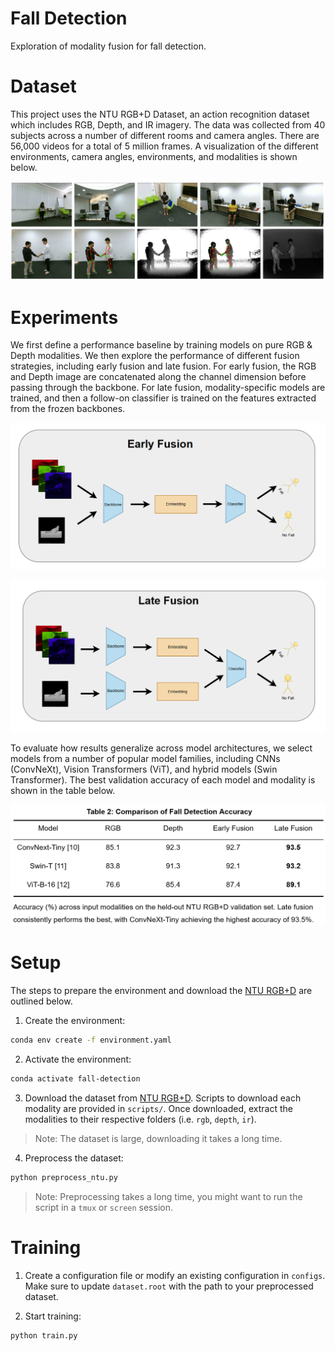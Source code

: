 # Fall Detection

Exploration of modality fusion for fall detection.

# Dataset

This project uses the NTU RGB+D Dataset, an action recognition dataset which includes RGB, Depth, and IR imagery. The data was collected from 40 subjects across a number of different rooms and camera angles. There are 56,000 videos for a total of 5 million frames. A visualization of the different environments, camera angles, environments, and modalities is shown below.

![Dataset Visualization](assets/dataset.png)

# Experiments

We first define a performance baseline by training models on pure RGB & Depth modalities. We then explore the performance of different fusion strategies, including early fusion and late fusion. For early fusion, the RGB and Depth image are concatenated along the channel dimension before passing through the backbone. For late fusion, modality-specific models are trained, and then a follow-on classifier is trained on the features extracted from the frozen backbones.

![Early Fusion](assets/early.png)

![Late Fusion](assets/late.png)

To evaluate how results generalize across model architectures, we select models from a number of popular model families, including CNNs (ConvNeXt), Vision Transformers (ViT), and hybrid models (Swin Transformer). The best validation accuracy of each model and modality is shown in the table below.

![Results](assets/results.png)

# Setup

The steps to prepare the environment and download the [NTU RGB+D](https://rose1.ntu.edu.sg/dataset/actionRecognition/) are outlined below.

1. Create the environment:
```bash
conda env create -f environment.yaml
```

2. Activate the environment:
```bash
conda activate fall-detection
```

3. Download the dataset from [NTU RGB+D](https://rose1.ntu.edu.sg/dataset/actionRecognition/). Scripts to download each modality are provided in `scripts/`. Once downloaded, extract the modalities to their respective folders (i.e. `rgb`, `depth`, `ir`).

> Note: The dataset is large, downloading it takes a long time.

4. Preprocess the dataset:
```bash
python preprocess_ntu.py
```

> Note: Preprocessing takes a long time, you might want to run the script in a `tmux` or `screen` session.

# Training

1. Create a configuration file or modify an existing configuration in `configs`. Make sure to update `dataset.root` with the path to your preprocessed dataset.

2. Start training:
```bash
python train.py
```